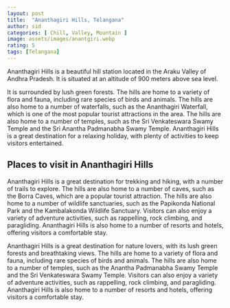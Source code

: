 ```yaml
---
layout: post
title:  "Ananthagiri Hills, Telangana"
author: sid
categories: [ Chill, Valley, Mountain ]
image: assets/images/anantgiri.webp
rating: 5
tags: [Telangana]
---
```

Ananthagiri Hills is a beautiful hill station located in the Araku Valley of Andhra Pradesh. It is situated at an altitude of 900 meters above sea level.

It is surrounded by lush green forests. The hills are home to a variety of flora and fauna, including rare species of birds and animals. The hills are also home to a number of waterfalls, such as the Ananthagiri Waterfall, which is one of the most popular tourist attractions in the area. The hills are also home to a number of temples, such as the Sri Venkateswara Swamy Temple and the Sri Anantha Padmanabha Swamy Temple. Ananthagiri Hills is a great destination for a relaxing holiday, with plenty of activities to keep visitors entertained.

<h2>Places to visit in Ananthagiri Hills</h2>

Ananthagiri Hills is a great destination for trekking and hiking, with a number of trails to explore. The hills are also home to a number of caves, such as the Borra Caves, which are a popular tourist attraction. The hills are also home to a number of wildlife sanctuaries, such as the Papikonda National Park and the Kambalakonda Wildlife Sanctuary. Visitors can also enjoy a variety of adventure activities, such as rappelling, rock climbing, and paragliding. Ananthagiri Hills is also home to a number of resorts and hotels, offering visitors a comfortable stay.

Ananthagiri Hills is a great destination for nature lovers, with its lush green forests and breathtaking views. The hills are home to a variety of flora and fauna, including rare species of birds and animals. The hills are also home to a number of temples, such as the Anantha Padmanabha Swamy Temple and the Sri Venkateswara Swamy Temple. Visitors can also enjoy a variety of adventure activities, such as rappelling, rock climbing, and paragliding. Ananthagiri Hills is also home to a number of resorts and hotels, offering visitors a comfortable stay.


<div class="pa-carousel-widget" style="width:100%; height:480px; display:none;"
  data-link="https://traveltriangle.com/blog/ananthagiri-hills/"
  data-title="Ananthagiri, Telangana"
  data-description="19 new items · Album by Siddharth Kumar"
  data-delay="3">
  <object data="https://lh3.googleusercontent.com/KHr-TODdqdd_0PQBh8Snut9bmSJQCfA6GAFws7HBg0AZDiy5j1Mn429l9M5KuDuNq88wGSHcH-Y2bS4qkC-jTvWM5r3gicW6cvp1H-S1v2RmarIUiPeQD8IJaUE_re-9fODKexWXpns=w960-rw-h720"></object>
  <object data="https://lh3.googleusercontent.com/BRnKzxFmc6dfJdmTWgjBvDc-v06GcPBvBMN7I4TkdmAzr5eXca-UJ2q4KP3OzJrcqIZW1sOp7NfHxtfqciQd9eLBxF764fWsIe7kAMg97jRP0zWkRt38vfpeJNn7EA_8n_7cisOHaEo=w960-rw-h720"></object>
  <object data="https://lh3.googleusercontent.com/Zb1p21D8-kEzmpp5Ils-osCL1jCCSbUbmIB-alD79yYRQSaWBFA3B2jXu-6o4jtrIwLWKDy4UlzGSHDUphl5J8lk9H3uyLdSS1PYrTiLbPZfHR3-M6TNXIGfQrN0oRKY-qajWyD4Za4=w960-rw-h720"></object>
  <object data="https://lh3.googleusercontent.com/2PmWiUQQSOWxqv4jix9fgbZT-mTjaAFuSIXPjvqh3v8e54ma2XUNhM14rfRkOgfX4gZxAOxmBmqmfpQ3gn7XDLqFhbmLmdYHWA8QyZhadixR09Cwg7T8NDbQi8o46UicZeD1rAwUzDE=w960-rw-h720"></object>
  <object data="https://lh3.googleusercontent.com/mAMfBsYSVY4bztQQ8V5nmyzXfh60rpz0S2BO8GXV_pgRBayxoxJyamnKNcY_HIQF9IaJEx8Nb03yGNcJ2kw7kKVSU8B1x5LGZPwzhPnKsGxwu-SFsTukmqm00hV2htiwJQCoDCDMORc=w960-rw-h720"></object>
  <object data="https://lh3.googleusercontent.com/x0JAjseQYWLjZD4u4Geq2tHMfYVKhnwFcnx0ETSejco9r7WwX0_ad4dqcM8-FesBjxcTu3Mz8DY2EJwtNr9r_ELwgOPCwckz7aCrlQlHBOnLSZdt7wQGioQI4kZKAcn0cluIaUEWCRE=w960-rw-h720"></object>
  <object data="https://lh3.googleusercontent.com/BlPslZ6IPKVR9YLLMlNM6_of-2cfjfjfmkNvkrNiFlFHCihcGKdWwCpdA3Ji-y1RzhNC-RbIpEPI0Ay6MF8uZ8Aeb6izLw5paajRQ01ozNig2QTQsGOri9Lnwd4YP9pYdUg_kTZgMMU=w960-rw-h720"></object>
  <object data="https://lh3.googleusercontent.com/tt37rUdaOXk9SSqPIJpR4-J-ulVWTc1EDVwiekdhs_020AflkIFZzFhYrdGAS6NZZSGWepesYQ8zag6rEc7ykPa-dx1NE28pA_B0ZUxGt5U-GDxwynzxBkwBHKqYebPPU7tMavMKuRI=w960-rw-h720"></object>
  <object data="https://lh3.googleusercontent.com/gaQtNInWLN7IBfaTNi0jyspnplO5VIhj2OsRhWXaOhug6Aku_tsWT8SUZBcCMalqUkAQyq9RDlACrJz8_p6sxNsMxCgNYKATryFPkcX2mIR_ZhPhg5xQYLEAr1NgYKAazAmqYdSqdE4=w960-rw-h720"></object>
  <object data="https://lh3.googleusercontent.com/8bfiP6hjxy7KITj-gNf851XfrbOHtyIi5L7bo5cr2Q-PY9e-Up4jIPwwbUDolP9bIuEX_JPujvwt599734KISzYohgafmIZq4U9Ne2ebWpKekvNhlNfFfNGK6ek3oZY6o7hCF4icZUE=w960-rw-h720"></object>
  <object data="https://lh3.googleusercontent.com/nrm7zqgOxrtnveKtSYCieJzMk5CC3WHoBFv-lRASNJphMqoxJstkc1g4_uzUMZZ6XxAfLd3Gt367C9AK664iXk5MAf9bEsWqmPBkJI6yyMXg8B5an5Jrcjs2lf41C-5e_RvG-7e68as=w960-rw-h720"></object>
  <object data="https://lh3.googleusercontent.com/M6RHsw0-IHESyVmcU83bcxc1jsauUkGxXNuGshDsgQIX4mNdEWOIaCcXOjDtt9PPdFA8ZuNecYHaDAPw-OZLqmLpba2brWFPJbU07oVL2NVZyDkYE3GP_KOALg-P-beK0T7R56MfYAE=w960-rw-h720"></object>
  <object data="https://lh3.googleusercontent.com/fpeSHRpnTrAZLT3mI8AAk88-fjoZy9SieUuAnOfrvcJKVSleqgnomso27Y73cC8Uq1QA5l3LpJ-RgkXmwj4ylOXw_5b7EyvirRJRySCalG6Y2_syHLQ0vd2LdjbtAv00FF1JnR67r_E=w960-rw-h720"></object>
  <object data="https://lh3.googleusercontent.com/9MxmOjh62oo5YLGY39DIxsM_HPczjSg95nscUthj2_rMmPZesY9JOaoJ7ffJ4STzbDIhSOQpCN3sH-_5wSRuc82AKAyemHONZ4OTN0_pz8vRcbMaRPonhHFuQ-gwPyAYQtjfq9-jhmE=w960-rw-h720"></object>
  <object data="https://lh3.googleusercontent.com/skbnbx_9gfDsuDCN2fnFuwbqqCkb_PXDNZB7fcSAeoXR8lbsOfc91zcqwKutKqvAQMRE4vZguzMyH6_jzf3sWJP4g1p79wxnjer0mZxvR9XRVrwJLXMMS-eI1abDvCLqWlkIUBLBEe4=w960-rw-h720"></object>
  <object data="https://lh3.googleusercontent.com/wdOOL0qLaGb2AsTf6tYYei2XS7xXumEBgo5bX9ZI14UMagUb5LliXt_ZNlDj57iZiN3kwEYMDCb-VPJ2Inis-t3Pts5Bz74uhxMs38xstNmCbAWFiJk5tL6relz8pHq3zkvTUfFYv0M=w960-rw-h720"></object>
  <object data="https://lh3.googleusercontent.com/A-7T45iRDdJT6aGk-EKZMJ788h-cCTfq46CvMoXn5QZ7tH0011x3Gci4EZnesKnIv9Qcmp24O9tN_kx3mJRTXD_88anR_im5RXzVZHoDiJfKBuAyMxfFxN9yd7ogywYnF-vQq7NuSPQ=w960-rw-h720"></object>
  <object data="https://lh3.googleusercontent.com/SbpgQ1xweZHZDmCF9VE_WT0amvB9ZIvQF6WOPrsqQwgKRxTwN3P6zYC2DJxImM1AxjQ7-j-I0efBGBp_MbC2zk1l60gfNmq4e7HqyS6OyTC3T5XX-6XIo5QD9ke7HzNXREb0Iq54GA0=w960-rw-h720"></object>
  <object data="https://lh3.googleusercontent.com/zaknT6cv9sjYFeKpzxHnYTABIjTn6O9C5gAgy0ZGd-9g4--6uepORNdYlt3nCf6UCAxgZx-qWvcwIihVl17hdED0YjaLl5mo76GkK5BhVEs0RBjMp3670hh7D-0IuwXdixOSbY1KU4I=w960-rw-h720"></object>
</div>
